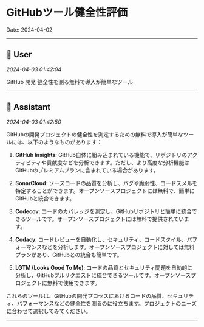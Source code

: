 # GitHubツール健全性評価

Date: 2024-04-02

---

## 👤 User
*2024-04-03 01:42:04*

GitHub 開発 健全性を測る無料で導入が簡単なツール

---

## 🤖 Assistant
*2024-04-03 01:42:50*

GitHubの開発プロジェクトの健全性を測定するための無料で導入が簡単なツールには、以下のようなものがあります：

1. **GitHub Insights**: GitHub自体に組み込まれている機能で、リポジトリのアクティビティや貢献度などを分析できます。ただし、より高度な分析機能はGitHubのプレミアムプランに含まれている場合があります。

2. **SonarCloud**: ソースコードの品質を分析し、バグや脆弱性、コードスメルを特定することができます。オープンソースプロジェクトには無料で、簡単にGitHubと統合できます。

3. **Codecov**: コードのカバレッジを測定し、GitHubリポジトリと簡単に統合できるツールです。オープンソースプロジェクトには無料で提供されています。

4. **Codacy**: コードレビューを自動化し、セキュリティ、コードスタイル、パフォーマンスなどを分析します。オープンソースプロジェクトに対しては無料プランがあり、GitHubとの統合も簡単です。

5. **LGTM (Looks Good To Me)**: コードの品質とセキュリティ問題を自動的に分析し、GitHubプルリクエストに統合できるツールです。オープンソースプロジェクトに無料で使用できます。

これらのツールは、GitHubの開発プロセスにおけるコードの品質、セキュリティ、パフォーマンスなどの健全性を測るのに役立ちます。プロジェクトのニーズに合わせて選択してみてください。

---

